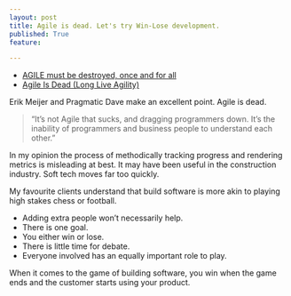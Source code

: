 ```yaml
---
layout: post
title: Agile is dead. Let's try Win-Lose development.
published: True
feature: 

---
```


*   [AGILE must be destroyed, once and for all](http://www.theregister.co.uk/2015/01/08/erik_meijer_agile_is_a_cancer_we_have_to_eliminate_from_the_industry/)
*   [Agile Is Dead (Long Live Agility)](http://pragdave.me/blog/2014/03/04/time-to-kill-agile/)

Erik Meijer and Pragmatic Dave make an excellent point. Agile is dead.

> “It’s not Agile that sucks, and dragging programmers down. It’s the inability of programmers and business people to understand each other.”

In my opinion the process of methodically tracking progress and rendering metrics is misleading at best. It may have been useful in the construction industry. Soft tech moves far too quickly.

My favourite clients understand that build software is more akin to playing high stakes chess or football.

*   Adding extra people won’t necessarily help.
*   There is one goal.
*   You either win or lose.
*   There is little time for debate.
*   Everyone involved has an equally important role to play.

When it comes to the game of building software, you win when the game ends and the customer starts using your product.